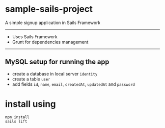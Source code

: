 # sample-sails-project
A simple signup application in Sails Framework

---

+ Uses Sails Framework
+ Grunt for dependencies management

---


## MySQL setup for running the app

+ create a database in local server `identity`
+ create a table `user`
+ add fields `id`, `name`, `email`, `createdAt`, `updatedAt` and `password`


# install using 

```
npm install
sails lift
```
